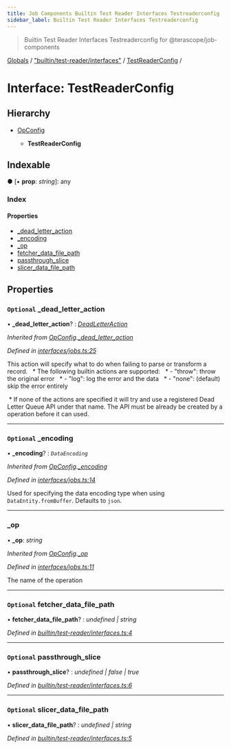 ```yaml
---
title: Job Components Builtin Test Reader Interfaces Testreaderconfig
sidebar_label: Builtin Test Reader Interfaces Testreaderconfig
---
```


> Builtin Test Reader Interfaces Testreaderconfig for @terascope/job-components

[Globals](../overview.md) / ["builtin/test-reader/interfaces"](../modules/_builtin_test_reader_interfaces_.md) / [TestReaderConfig](_builtin_test_reader_interfaces_.testreaderconfig.md) /

# Interface: TestReaderConfig

## Hierarchy

* [OpConfig](_interfaces_jobs_.opconfig.md)

  * **TestReaderConfig**

## Indexable

● \[▪ **prop**: *string*\]: any

### Index

#### Properties

* [_dead_letter_action](_builtin_test_reader_interfaces_.testreaderconfig.md#optional-_dead_letter_action)
* [_encoding](_builtin_test_reader_interfaces_.testreaderconfig.md#optional-_encoding)
* [_op](_builtin_test_reader_interfaces_.testreaderconfig.md#_op)
* [fetcher_data_file_path](_builtin_test_reader_interfaces_.testreaderconfig.md#optional-fetcher_data_file_path)
* [passthrough_slice](_builtin_test_reader_interfaces_.testreaderconfig.md#optional-passthrough_slice)
* [slicer_data_file_path](_builtin_test_reader_interfaces_.testreaderconfig.md#optional-slicer_data_file_path)

## Properties

### `Optional` _dead_letter_action

• **_dead_letter_action**? : *[DeadLetterAction](../modules/_interfaces_jobs_.md#deadletteraction)*

*Inherited from [OpConfig](_interfaces_jobs_.opconfig.md).[_dead_letter_action](_interfaces_jobs_.opconfig.md#optional-_dead_letter_action)*

*Defined in [interfaces/jobs.ts:25](https://github.com/terascope/teraslice/tree/0c8b1cfadd6cd255811e506264906c5373f2ebea/packages/job-components/interfaces/jobs.ts#L25)*

This action will specify what to do when failing to parse or transform a record. ​​​​​
​​​​​     * The following builtin actions are supported: ​​​
​​​​​     *  - "throw": throw the original error ​​​​​
​​​​​     *  - "log": log the error and the data ​​​​​
​​​​​     *  - "none": (default) skip the error entirely

​​     * If none of the actions are specified it will try and use a registered Dead Letter Queue API under that name.
The API must be already be created by a operation before it can used.​

___

### `Optional` _encoding

• **_encoding**? : *`DataEncoding`*

*Inherited from [OpConfig](_interfaces_jobs_.opconfig.md).[_encoding](_interfaces_jobs_.opconfig.md#optional-_encoding)*

*Defined in [interfaces/jobs.ts:14](https://github.com/terascope/teraslice/tree/0c8b1cfadd6cd255811e506264906c5373f2ebea/packages/job-components/interfaces/jobs.ts#L14)*

Used for specifying the data encoding type when using `DataEntity.fromBuffer`. Defaults to `json`.

___

###  _op

• **_op**: *string*

*Inherited from [OpConfig](_interfaces_jobs_.opconfig.md).[_op](_interfaces_jobs_.opconfig.md#_op)*

*Defined in [interfaces/jobs.ts:11](https://github.com/terascope/teraslice/tree/0c8b1cfadd6cd255811e506264906c5373f2ebea/packages/job-components/interfaces/jobs.ts#L11)*

The name of the operation

___

### `Optional` fetcher_data_file_path

• **fetcher_data_file_path**? : *undefined | string*

*Defined in [builtin/test-reader/interfaces.ts:4](https://github.com/terascope/teraslice/tree/0c8b1cfadd6cd255811e506264906c5373f2ebea/packages/job-components/builtin/test-reader/interfaces.ts#L4)*

___

### `Optional` passthrough_slice

• **passthrough_slice**? : *undefined | false | true*

*Defined in [builtin/test-reader/interfaces.ts:6](https://github.com/terascope/teraslice/tree/0c8b1cfadd6cd255811e506264906c5373f2ebea/packages/job-components/builtin/test-reader/interfaces.ts#L6)*

___

### `Optional` slicer_data_file_path

• **slicer_data_file_path**? : *undefined | string*

*Defined in [builtin/test-reader/interfaces.ts:5](https://github.com/terascope/teraslice/tree/0c8b1cfadd6cd255811e506264906c5373f2ebea/packages/job-components/builtin/test-reader/interfaces.ts#L5)*
